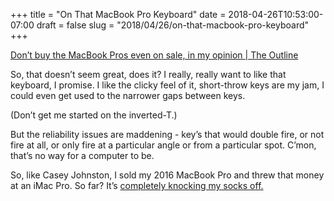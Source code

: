 +++
title = "On That MacBook Pro Keyboard"
date = 2018-04-26T10:53:00-07:00
draft = false
slug = "2018/04/26/on-that-macbook-pro-keyboard"
+++

[Don’t buy the MacBook Pros even on sale, in my opinion | The Outline](https://theoutline.com/post/4277/dont-buy-the-new-macbook-pros-even-on-sale-in-my-opinion?zd=1&zi=56xsnavs)

So, that doesn’t seem great, does it?  I really, really want to like that keyboard, I promise.  I like the clicky feel of it, short-throw keys are my jam, I could even get used to the narrower gaps between keys.
 
(Don’t get me started on the inverted-T.)

But the reliability issues are maddening - key’s that would double fire, or not fire at all, or only fire at a particular angle or from a particular spot.  C’mon, that’s no way for a computer to be.

So, like Casey Johnston, I sold my 2016 MacBook Pro and threw that money at an iMac Pro.  So far?  It’s [completely knocking my socks off.](https://twitter.com/jtruher/status/989326545381543936)
